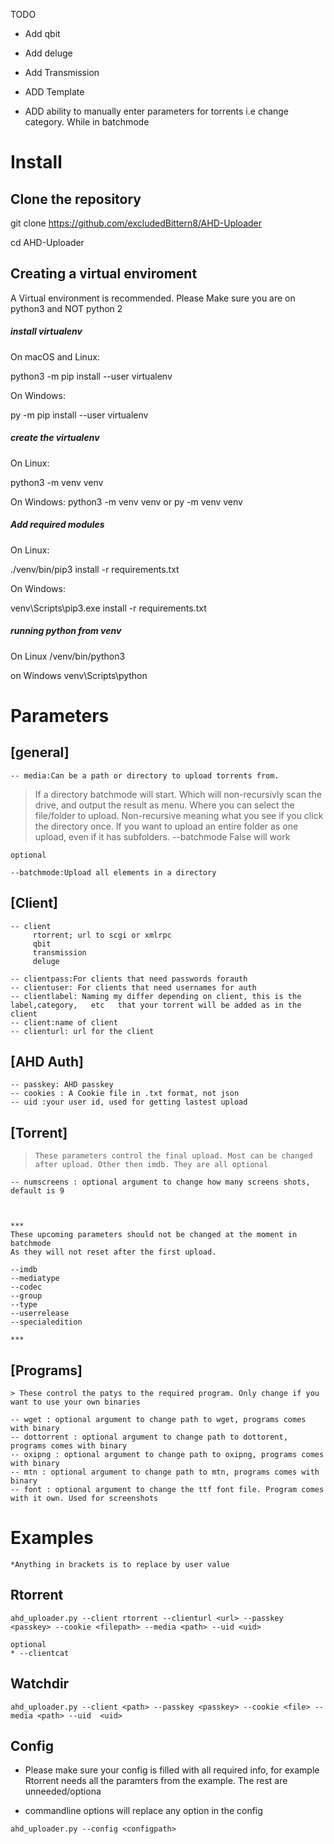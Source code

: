 TODO

* Add qbit

* Add deluge

* Add Transmission

* ADD Template

* ADD ability to manually enter parameters for torrents i.e change category. While in batchmode




# Install
## Clone the repository
git clone https://github.com/excludedBittern8/AHD-Uploader

cd AHD-Uploader

## Creating a virtual enviroment
A Virtual environment is recommended. Please Make sure you are on python3 and NOT python 2

##### install virtualenv
On macOS and Linux:

python3 -m pip install --user virtualenv

On Windows:

py -m pip install --user virtualenv

##### create the virtualenv
On Linux:

python3 -m venv venv

On Windows:
python3 -m venv venv
or
py -m venv venv
##### Add required modules
On Linux:

./venv/bin/pip3 install -r requirements.txt

On Windows:

venv\Scripts\pip3.exe install -r requirements.txt

##### running python from venv
On Linux
/venv/bin/python3

on Windows
venv\Scripts\python


# Parameters


## [general]
    
    -- media:Can be a path or directory to upload torrents from. 
    
  >   If a directory batchmode will start. Which will non-recursivly scan the drive, and output the result as menu. Where you can select the file/folder to upload. Non-recursive meaning what you see if you click the directory once. If you want to upload an entire folder as one upload, even if it has subfolders. --batchmode False will work

    optional
    
    --batchmode:Upload all elements in a directory

## [Client]
    
    -- client
         rtorrent; url to scgi or xmlrpc
         qbit
         transmission
         deluge

    -- clientpass:For clients that need passwords forauth
    -- clientuser: For clients that need usernames for auth
    -- clientlabel: Naming my differ depending on client, this is the label,category,   etc   that your torrent will be added as in the client
    -- client:name of client
    -- clienturl: url for the client 


## [AHD Auth]
    
    -- passkey: AHD passkey
    -- cookies : A Cookie file in .txt format, not json
    -- uid :your user id, used for getting lastest upload

## [Torrent]
    
>     These parameters control the final upload. Most can be changed after upload. Other then imdb. They are all optional
    
    -- numscreens : optional argument to change how many screens shots, default is 9



    ***
    These upcoming parameters should not be changed at the moment in batchmode
    As they will not reset after the first upload. 
    
    --imdb
    --mediatype
    --codec
    --group
    --type
    --userrelease
    --specialedition

    ***


 ## [Programs]  
    > These control the patys to the required program. Only change if you want to use your own binaries
    
    -- wget : optional argument to change path to wget, programs comes with binary
    -- dottorrent : optional argument to change path to dottorent, programs comes with binary
    -- oxipng : optional argument to change path to oxipng, programs comes with binary
    -- mtn : optional argument to change path to mtn, programs comes with binary
    -- font : optional argument to change the ttf font file. Program comes with it own. Used for screenshots

# Examples
    *Anything in brackets is to replace by user value
## Rtorrent
`ahd_uploader.py --client rtorrent --clienturl <url> --passkey <passkey> --cookie <filepath> --media <path> --uid <uid>`
    
    optional
    * --clientcat

## Watchdir
`ahd_uploader.py --client <path> --passkey <passkey> --cookie <file> --media <path> --uid  <uid>`
## Config
* Please make sure your config is filled with all required info, for example Rtorrent needs all the paramters from the example. The rest are unneeded/optiona

* commandline options will replace any option in the config

`ahd_uploader.py --config <configpath>`


